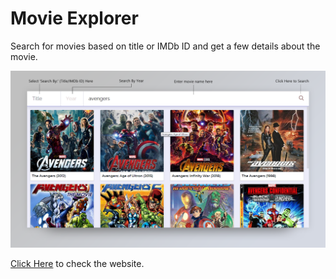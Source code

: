 # Movie Explorer

Search for movies based on title or IMDb ID and get a few details about the movie.

![](images/screenshot-desktop.png)

[Click Here](https://anishghosh103.github.io/movie-explorer) to check the website.